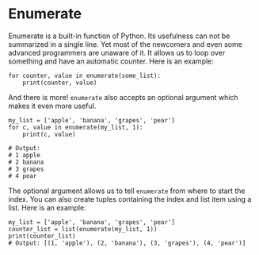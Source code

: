 # Enumerate


Enumerate is a built-in function of Python. Its usefulness can not be
summarized in a single line. Yet most of the newcomers and even some
advanced programmers are unaware of it. It allows us to loop over
something and have an automatic counter. Here is an example:

``` {.python}
for counter, value in enumerate(some_list):
    print(counter, value)
```

And there is more! `enumerate` also accepts an optional argument which
makes it even more useful.

``` {.python}
my_list = ['apple', 'banana', 'grapes', 'pear']
for c, value in enumerate(my_list, 1):
    print(c, value)

# Output:
# 1 apple
# 2 banana
# 3 grapes
# 4 pear
```

The optional argument allows us to tell `enumerate` from where to start
the index. You can also create tuples containing the index and list item
using a list. Here is an example:

``` {.python}
my_list = ['apple', 'banana', 'grapes', 'pear']
counter_list = list(enumerate(my_list, 1))
print(counter_list)
# Output: [(1, 'apple'), (2, 'banana'), (3, 'grapes'), (4, 'pear')]
```
